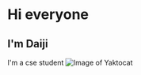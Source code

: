 # Hi everyone
## I'm Daiji
I'm a cse student
![Image of Yaktocat](https://octodex.github.com/images/yaktocat.png)
